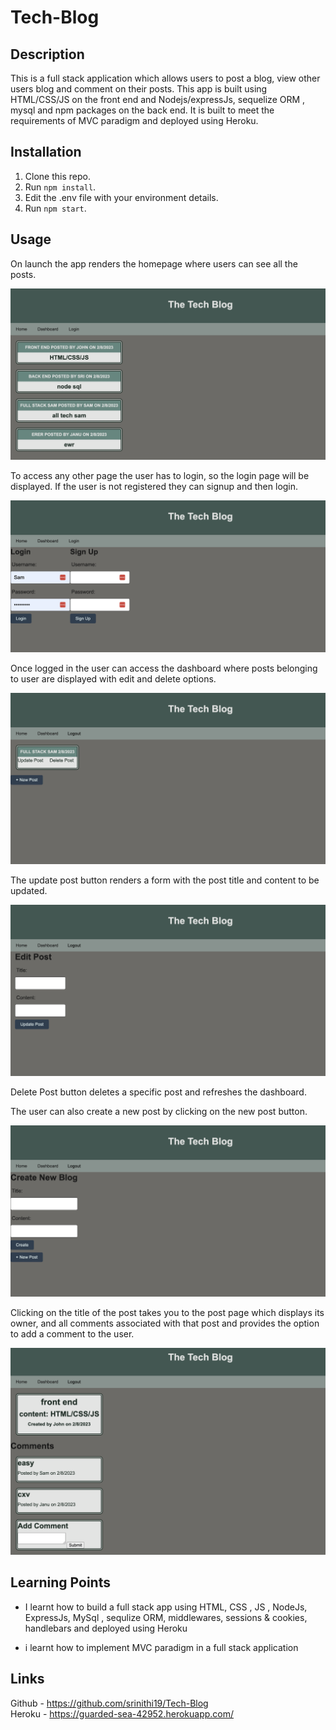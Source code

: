 # Tech-Blog

## Description

This is a full stack application which allows users to post a blog, view other users blog and comment on their posts. This app is built using HTML/CSS/JS on the front end and Nodejs/expressJs, sequelize ORM , mysql and npm packages on the back end. It is built to meet the requirements of MVC paradigm and deployed using Heroku.

## Installation

1. Clone this repo.
2. Run `npm install`.
3. Edit the .env file with your environment details.
4. Run `npm start`.

## Usage

 On launch the app renders the homepage where users can see all the posts.

![homepage](./images/homepage.png)

To access any other page the user has to login, so the login page will be displayed. If the user is not registered they can signup and then login.

![login](./images/login.png)

Once logged in the user can access the dashboard where posts belonging to user are displayed with edit and delete options. 

![dashboard](./images/dashboard.png)

The update post button renders a form with the post title and content to be updated.

![editpost](./images/editpost.png)

Delete Post button deletes a specific post and refreshes the dashboard.

The user can also create a new post by clicking on the new post button.

![createpost](./images/createpost.png)

Clicking on the title of the post takes you to the post page which displays its owner, and all comments associated with that post and provides the option to add a comment to the user.

![comments](./images/comments.png)

## Learning Points

* I learnt how to build a full stack app using HTML, CSS , JS , NodeJs, ExpressJs, MySql , sequlize ORM, middlewares, sessions & cookies, handlebars and deployed using Heroku

* i learnt how to implement MVC paradigm in a full stack application

## Links

Github - https://github.com/srinithi19/Tech-Blog <br>
Heroku - https://guarded-sea-42952.herokuapp.com/





